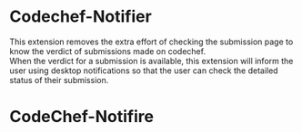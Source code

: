 # Codechef-Notifier

This extension removes the extra effort of checking the submission page to know the verdict of submissions made on codechef.<br>
When the verdict for a submission is available, this extension will inform the user using desktop notifications so that the user can check the detailed status of their submission.
# CodeChef-Notifire

